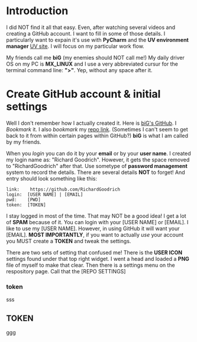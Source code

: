 # Introduction
I did NOT find it all that easy.  Even, after watching several videos and creating a GitHub account.  I want to fill in some of those details.  I particularly want to expain it's use with **PyCharm** and the **UV environment manager** [UV site](https://docs.astral.sh/uv/pip/environments/).    I will focus on my particular work flow.

My friends call me **biG**  (my enemies should NOT call me!) My daily driver OS on my PC is **MX_LINUX** and I use a very abbreviated cursur for the terminal command line: **">"**.  Yep, without any space after it.

# Create GitHub account & initial settings
Well I don't remember how I actually created it. Here is [biG's GitHub](https://github.com/RichardGoodrich/).  I *Bookmark* it. I also *bookmark* my [repo link](https://github.com/RichardGoodrich?tab=repositories).  (Sometimes I can't seem to get back to it from within certain pages within GitHub?)  **biG** is what I am called by my friends. 

When you *login* you can do it by your **email** or by your **user name**.  I created my login name as: "Richard Goodrich".  However, it gets the space removed to "RichardGoodrich" after that.  Use sometype of **password management** system to record the details. There are several details **NOT** to forget!  And entry should look something like this:

```
link:    https://github.com/RichardGoodrich
login:  [USER NAME] | [EMAIL]
pwd:    [PWD]
token:  [TOKEN]
```
I stay logged in most of the time.  That may NOT be a good idea!  I get a lot of **SPAM** because of it.  You can login with your [USER NAME] or [EMAIL].  I like to use my [USER NAME].  However, in using GitHub it will want your [EMAIL].  **MOST IMPORTANTLY**, if you want to actually *use* your account you MUST create a **TOKEN** and tweak the settings.

There are two sets of setting that confused me!  There is the **USER ICON** settings found under that top right widget.  I went a head and loaded a **PNG** file of myself to make that clear.  Then there is a settings menu on the respository page.  Call that the [REPO SETTINGS]

### token
sss

## TOKEN
ggg
